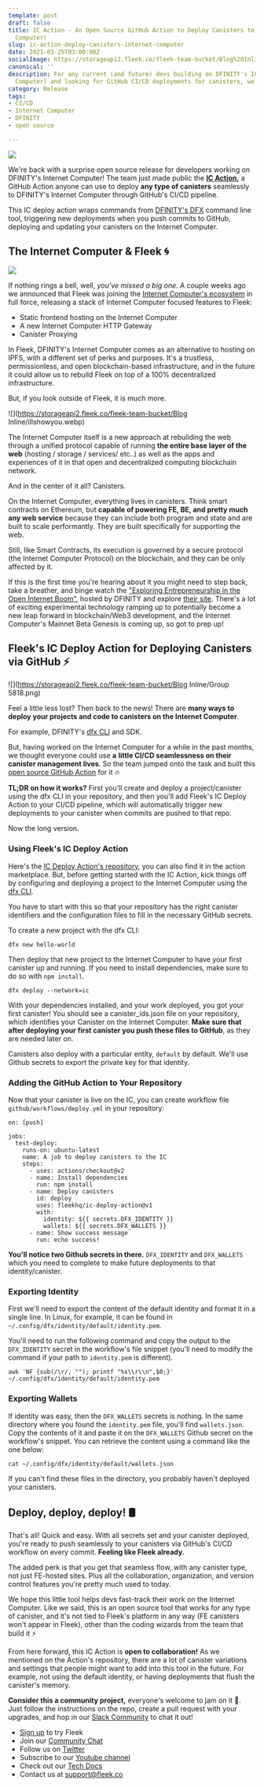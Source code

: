 ```yaml
---
template: post
draft: false
title: IC Action - An Open Source GitHub Action to Deploy Canisters to the Internet
  Computer!
slug: ic-action-deploy-canisters-internet-computer
date: 2021-03-25T03:00:00Z
socialImage: https://storageapi2.fleek.co/fleek-team-bucket/Blog%20Inline/Group%205815.png
canonical: ''
description: For any current (and future) devs building on DFINITY's IC (Internet
  Computer) and looking for GitHub CI/CD deployments for canisters, we got your back.
category: Release
tags:
- CI/CD
- Internet Computer
- DFINITY
- open source

---
```

![](https://storageapi2.fleek.co/fleek-team-bucket/Blog%20Inline/Group%205815.png)

We're back with a surprise open source release for developers working on DFINITY's Internet Computer! The team just made public the [**IC Action**](https://github.com/FleekHQ/IC-Deploy-Action)**,** a GitHub Action anyone can use to deploy **any type of canisters** seamlessly to DFINITY's Internet Computer through GitHub's CI/CD pipeline.

This IC deploy action wraps commands from [DFINITY's DFX](https://github.com/dfinity/docs) command line tool, triggering new deployments when you push commits to GitHub, deploying and updating your canisters on the Internet Computer.

## The Internet Computer & Fleek 🌀

![](https://storageapi2.fleek.co/fleek-team-bucket/Blog%20Inline/Dfinity+Fleek.png)

If nothing rings a bell, well, _you've missed a big one_. A couple weeks ago we announced that Fleek was joining the [Internet Computer's ecosystem](https://blog.fleek.co/posts/to-dfinity-and-beyond-dfinity-frontend-hosting) in full force, releasing a stack of Internet Computer focused  features to Fleek:

* Static frontend hosting on the Internet Computer
* A new Internet Computer HTTP Gateway
* Canister Proxying

In Fleek, DFINITY's Internet Computer comes as an alternative to hosting on IPFS, with a different set of perks and purposes. It's a trustless, permissionless, and open blockchain-based infrastructure, and in the future it could allow us to rebuild Fleek on top of a 100% decentralized infrastructure. 

But, if you look outside of Fleek, it is much more.

![](https://storageapi2.fleek.co/fleek-team-bucket/Blog Inline/illshowyou.webp)

The Internet Computer itself is a new approach at rebuilding the web through a unified protocol capable of running **the entire base layer of the web** (hosting / storage / services/ etc..) as well as the apps and experiences of it in that open and decentralized computing blockchain network.

And in the center of it all? Canisters.

On the Internet Computer, everything lives in canisters. Think smart contracts on Ethereum, but **capable of powering FE, BE, and pretty much any web service** because they can include both program and state and are built to scale performantly. They are built specifically for supporting the web.

Still, like Smart Contracts, its execution is governed by a secure protocol (the Internet Computer Protocol) on the blockchain, and they can be only affected by it.

If this is the first time you're hearing about it you might need to step back, take a breather, and binge watch the ["Exploring Entrepreneurship in the Open Internet Boom"](https://dfinity.org/techcrunch/), hosted by DFINITY and explore [their site](). There's a lot of exciting experimental technology ramping up to potentially become a new leap forward in blockchain/Web3 development, and the Internet Computer's Mainnet Beta Genesis is coming up, so got to prep up!

## Fleek's IC Deploy Action for Deploying Canisters via GitHub ⚡

![](https://storageapi2.fleek.co/fleek-team-bucket/Blog Inline/Group 5818.png)

Feel a little less lost? Then back to the news! There are **many ways to deploy your projects and code to canisters on the Internet Computer**. 

For example, DFINITY's [dfx CLI](https://sdk.dfinity.org/docs/developers-guide/cli-reference.html) and SDK.

But, having worked on the Internet Computer for a while in the past months, we thought everyone could use **a** **little CI/CD seamlessness on their canister management lives**. So the team jumped onto the task and built this [open source GitHub Action](https://github.com/FleekHQ/IC-Deploy-Action) for it 🔥

**TL;DR on how it works?** First you'll create and deploy a project/canister using the dfx CLI in your repository, and then you'll add Fleek's IC Deploy Action to your CI/CD pipeline, which will automatically trigger new deployments to your canister when commits are pushed to that repo.

Now the long version.

### Using Fleek's IC Deploy Action

Here's the [IC Deploy Action's repository](https://github.com/FleekHQ/IC-Deploy-Action), you can also find it in the action marketplace. But, before getting started with the IC Action, kick things off by configuring and deploying a project to the Internet Computer using the [dfx CLI](https://sdk.dfinity.org/docs/developers-guide/cli-reference.html). 

You have to start with this so that your repository has the right canister identifiers and the configuration files to fill in the necessary GitHub secrets. 

To create a new project with the dfx CLI:

    dfx new hello-world

Then deploy that new project to the Internet Computer to have your first canister up and running. If you need to install dependencies, make sure to do so with `npm install`.

    dfx deploy --network=ic

With your dependencies installed, and your work deployed, you got your first canister! You should see a canister_ids.json file on your repository, which identifies your Canister on the Internet Computer. **Make sure that after deploying your first canister you push these files to GitHub**, as they are needed later on.

Canisters also deploy with a particular entity, `default` by default. We'll use Github secrets to export the private key for that identity.

### Adding the GitHub Action to Your Repository

Now that your canister is live on the IC, you can create workflow file `github/workflows/deploy.yml` in your repository:

    on: [push]
    
    jobs:
      test-deploy:
        runs-on: ubuntu-latest
        name: A job to deploy canisters to the IC
        steps:
          - uses: actions/checkout@v2
          - name: Install dependencies
            run: npm install
          - name: Deploy canisters
            id: deploy
            uses: fleekhq/ic-deploy-action@v1
            with:
              identity: ${{ secrets.DFX_IDENTITY }}
              wallets: ${{ secrets.DFX_WALLETS }}
          - name: Show success message
            run: echo success!

**You'll notice two Github secrets in there.** `DFX_IDENTITY` and `DFX_WALLETS` which you need to complete to make future deployments to that identity/canister.

### Exporting Identity

First we'll need to export the content of the default identity and format it in a single line. In Linux, for example, it can be found in `~/.config/dfx/identity/default/identity.pem`.

You'll need to run the following command and copy the output to the `DFX_IDENTITY` secret in the workflow's file snippet (you'll need to modify the command if your path to `identity.pem` is different).

    awk 'NF {sub(/\r/, ""); printf "%s\\r\\n",$0;}' ~/.config/dfx/identity/default/identity.pem

### Exporting Wallets

If identity was easy, then the `DFX_WALLETS` secrets is nothing. In the same directory where you found the `identity.pem` file, you'll find `wallets.json`. Copy the contents of it and paste it on the `DFX_WALLETS` Github secret on the workflow's snippet. You can retrieve the content using a command like the one below:

    cat ~/.config/dfx/identity/default/wallets.json

If you can't find these files in the directory, you probably haven't deployed your canisters.

## Deploy, deploy, deploy! 🛢️

That's all! Quick and easy. With all secrets set and your canister deployed, you're ready to push seamlessly to your canisters via GitHub's CI/CD workflow on every commit. **Feeling like Fleek already.**

The added perk is that you get that seamless flow, with any canister type, not just FE-hosted sites. Plus all the collaboration, organization, and version control features you're pretty much used to today.

We hope this little tool helps devs fast-track their work on the Internet Computer. Like we said, this is an open source tool that works for any type of canister, and it's not tied to Fleek's platform in any way (FE canisters won't appear in Fleek), other than the coding wizards from the team that build it ⚡

From here forward, this IC Action is **open to collaboration!** As we mentioned on the Action's repository, there are a lot of canister variations and settings that people might want to add into this tool in the future. For example, not using the default identity, or having deployments that flush the canister's memory.

**Consider this a community project,** everyone's welcome to jam on it 🤙. Just follow the instructions on the repo, create a pull request with your upgrades, and hop in our [Slack Community](https://slack.fleek.co/) to chat it out!

* [Sign up](https://app.fleek.co/) to try Fleek
* Join our [Community Chat](https://slack.fleek.co/)
* Follow us on [Twitter](https://twitter.com/FleekHQ)
* Subscribe to our [Youtube channel](https://www.youtube.com/channel/UCBzlwYM0JjZpjDZ52-SLUmw)
* Check out our [Tech Docs](https://docs.fleek.co/)
* Contact us at support@fleek.co